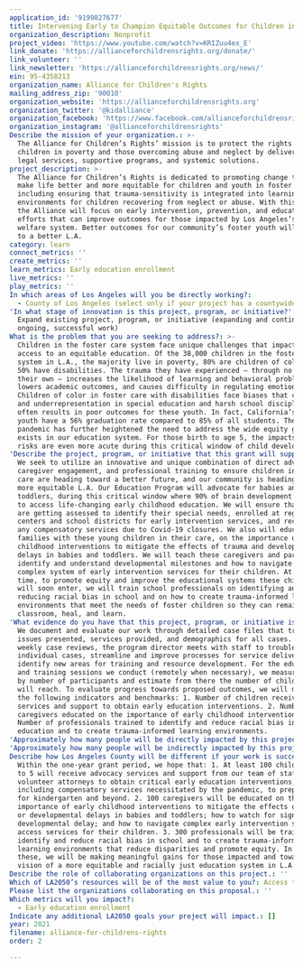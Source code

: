 ```yaml
---
application_id: '9199827677'
title: Intervening Early to Champion Equitable Outcomes for Children in Foster Care
organization_description: Nonprofit
project_video: 'https://www.youtube.com/watch?v=KRIZuu4ex_E'
link_donate: 'https://allianceforchildrensrights.org/donate/'
link_volunteer: ''
link_newsletter: 'https://allianceforchildrensrights.org/news/'
ein: 95-4358213
organization_name: Alliance for Children's Rights
mailing_address_zip: '90010'
organization_website: 'https://allianceforchildrensrights.org'
organization_twitter: '@kidalliance'
organization_facebook: 'https://www.facebook.com/allianceforchildrensrights'
organization_instagram: '@allianceforchildrensrights'
Describe the mission of your organization.: >-
  The Alliance for Children’s Rights’ mission is to protect the rights of
  children in poverty and those overcoming abuse and neglect by delivering free
  legal services, supportive programs, and systemic solutions.
project_description: >-
  The Alliance for Children’s Rights is dedicated to promoting change that will
  make life better and more equitable for children and youth in foster care,
  including ensuring that trauma-sensitivity is integrated into learning
  environments for children recovering from neglect or abuse. With this project,
  the Alliance will focus on early intervention, prevention, and education
  efforts that can improve outcomes for those impacted by Los Angeles’s child
  welfare system. Better outcomes for our community’s foster youth will lead us
  to a better L.A.
category: learn
connect_metrics: ''
create_metrics: ''
learn_metrics: Early education enrollment
live_metrics: ''
play_metrics: ''
In which areas of Los Angeles will you be directly working?:
  - County of Los Angeles (select only if your project has a countywide benefit)
'In what stage of innovation is this project, program, or initiative?': >-
  Expand existing project, program, or initiative (expanding and continuing
  ongoing, successful work)
What is the problem that you are seeking to address?: >-
  Children in the foster care system face unique challenges that impact their
  access to an equitable education. Of the 38,000 children in the foster care
  system in L.A., the majority live in poverty, 80% are children of color, and
  50% have disabilities. The trauma they have experienced – through no fault of
  their own – increases the likelihood of learning and behavioral problems,
  lowers academic outcomes, and causes difficulty in regulating emotions.
  Children of color in foster care with disabilities face biases that cause over
  and underrepresentation in special education and harsh school discipline. This
  often results in poor outcomes for these youth. In fact, California’s foster
  youth have a 56% graduation rate compared to 85% of all students. The Covid-19
  pandemic has further heightened the need to address the wide equity gap that
  exists in our education system. For those birth to age 5, the impacts and
  risks are even more acute during this critical window of child development.
'Describe the project, program, or initiative that this grant will support to address the problem identified.': >-
  We seek to utilize an innovative and unique combination of direct advocacy,
  caregiver engagement, and professional training to ensure children in foster
  care are heading toward a better future, and our community is heading toward a
  more equitable L.A. Our Education Program will advocate for babies and
  toddlers, during this critical window where 90% of brain development occurs,
  to access life-changing early childhood education. We will ensure that they
  are getting assessed to identify their special needs, enrolled at regional
  centers and school districts for early intervention services, and receiving
  any compensatory services due to Covid-19 closures. We also will educate the
  families with these young children in their care, on the importance of early
  childhood interventions to mitigate the effects of trauma and developmental
  delays in babies and toddlers. We will teach these caregivers and parents to
  identify and understand developmental milestones and how to navigate the
  complex system of early intervention services for their children. At the same
  time, to promote equity and improve the educational systems these children
  will soon enter, we will train school professionals on identifying and
  reducing racial bias in school and on how to create trauma-informed learning
  environments that meet the needs of foster children so they can remain in the
  classroom, heal, and learn.
'What evidence do you have that this project, program, or initiative is or will be successful, and how will you define and measure success?': >-
  We document and evaluate our work through detailed case files that track
  issues presented, services provided, and demographics for all cases. Through
  weekly case reviews, the program director meets with staff to troubleshoot
  individual cases, streamline and improve processes for service delivery, and
  identify new areas for training and resource development. For the education
  and training sessions we conduct (remotely when necessary), we measure impact
  by number of participants and estimate from there the number of children we
  will reach. To evaluate progress towards proposed outcomes, we will monitor
  the following indicators and benchmarks: 1. Number of children receiving
  services and support to obtain early education interventions. 2. Number of
  caregivers educated on the importance of early childhood interventions. 3.
  Number of professionals trained to identify and reduce racial bias in
  education and to create trauma-informed learning environments.
'Approximately how many people will be directly impacted by this project, program, or initiative?': '500'
'Approximately how many people will be indirectly impacted by this project, program, or initiative?': '3000'
Describe how Los Angeles County will be different if your work is successful.: >-
  Within the one-year grant period, we hope that: 1. At least 100 children age 0
  to 5 will receive advocacy services and support from our team of staff and
  volunteer attorneys to obtain critical early education interventions,
  including compensatory services necessitated by the pandemic, to prepare them
  for kindergarten and beyond. 2. 100 caregivers will be educated on the
  importance of early childhood interventions to mitigate the effects of trauma
  or developmental delays in babies and toddlers; how to watch for signs of
  developmental delay; and how to navigate complex early intervention systems to
  access services for their children. 3. 300 professionals will be trained to
  identify and reduce racial bias in school and to create trauma-informed
  learning environments that reduce disparities and promote equity. In achieving
  these, we will be making meaningful gains for those impacted and toward our
  vision of a more equitable and racially just education system in L.A.
Describe the role of collaborating organizations on this project.: ''
Which of LA2050’s resources will be of the most value to you?: Access to the LA2050 community
Please list the organizations collaborating on this proposal.: ''
Which metrics will you impact?:
  - Early education enrollment
Indicate any additional LA2050 goals your project will impact.: []
year: 2021
filename: alliance-for-childrens-rights
order: 2

---
```

